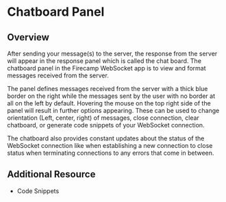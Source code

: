 # Chatboard Panel

## Overview

After sending your message(s) to the server, the response from the server will appear in the response panel which is called the chat board. The chatboard panel in the Firecamp WebSocket app is to view and format messages received from the server.

The panel defines messages received from the server with a thick blue border on the right while the messages sent by the user with no border at all on the left by default. Hovering the mouse on the top right side of the panel will result in further options appearing. These can be used to change orientation (Left, center, right) of messages, close connection, clear chatboard, or generate code snippets of your WebSocket connection.

The chatboard also provides constant updates about the status of the WebSocket connection like when establishing a new connection to close status when terminating connections to any errors that come in between.


## Additional Resource
- Code Snippets

